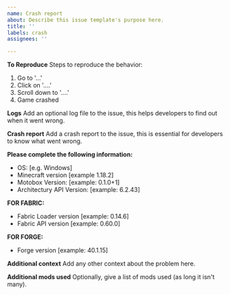 ```yaml
---
name: Crash report
about: Describe this issue template's purpose here.
title: ''
labels: crash
assignees: ''

---
```


**To Reproduce**
Steps to reproduce the behavior:
1. Go to '...'
2. Click on '....'
3. Scroll down to '....'
4. Game crashed

**Logs**
Add an optional log file to the issue, this helps developers to find out when it went wrong.

**Crash report**
Add a crash report to the issue, this is essential for developers to know what went wrong.

**Please complete the following information:**
 - OS: [e.g. Windows]
 - Minecraft version [example 1.18.2]
 - Motobox Version: [example: 0.1.0+1]
 - Architectury API Version: [example: 6.2.43]

**FOR FABRIC:**
 - Fabric Loader version [example: 0.14.6]
 - Fabric API version [example: 0.60.0]

**FOR FORGE:**
 - Forge version [example: 40.1.15]

**Additional context**
Add any other context about the problem here.

**Additional mods used**
Optionally, give a list of mods used (as long it isn't many).
